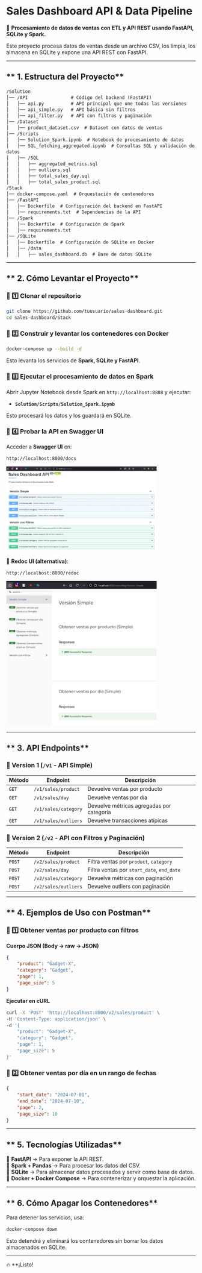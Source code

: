 # **Sales Dashboard API & Data Pipeline**
🚀 **Procesamiento de datos de ventas con ETL y API REST usando FastAPI, SQLite y Spark.**

Este proyecto procesa datos de ventas desde un archivo CSV, los limpia, los almacena en SQLite y expone una API REST con FastAPI.

---

## ** 1. Estructura del Proyecto**
```
/Solution
│── /API                # Código del backend (FastAPI)
│   │── api.py          # API principal que une todas las versiones
│   │── api_simple.py   # API básica sin filtros
│   │── api_filter.py   # API con filtros y paginación
│── /Dataset
│   │── product_dataset.csv  # Dataset con datos de ventas
│── /Scripts
│   │── Solution_Spark.ipynb  # Notebook de procesamiento de datos
│   │── SQL_fetching_aggregated.ipynb  # Consultas SQL y validación de datos
│   │── /SQL
│   │   ├── aggregated_metrics.sql
│   │   ├── outliers.sql
│   │   ├── total_sales_day.sql
│   │   ├── total_sales_product.sql
/Stack
│── docker-compose.yaml  # Orquestación de contenedores
│── /FastAPI
│   │── Dockerfile  # Configuración del backend en FastAPI
│   │── requirements.txt  # Dependencias de la API
│── /Spark
│   │── Dockerfile  # Configuración de Spark
│   │── requirements.txt
│── /SQLite
│   │── Dockerfile  # Configuración de SQLite en Docker
│   │── /data
│   │   ├── sales_dashboard.db  # Base de datos SQLite
```

---

## ** 2. Cómo Levantar el Proyecto**
### **🔹 1️⃣ Clonar el repositorio**
```bash
git clone https://github.com/tuusuario/sales-dashboard.git
cd sales-dashboard/Stack
```

### **🔹 2️⃣ Construir y levantar los contenedores con Docker**
```bash
docker-compose up --build -d
```
 Esto levanta los servicios de **Spark, SQLite y FastAPI**.

### **🔹 3️⃣ Ejecutar el procesamiento de datos en Spark**
Abrir Jupyter Notebook desde Spark en `http://localhost:8888` y ejecutar:
- **`Solution/Scripts/Solution_Spark.ipynb`**

Esto procesará los datos y los guardará en SQLite.

### **🔹 4️⃣ Probar la API en Swagger UI**
Acceder a **Swagger UI** en:
```
http://localhost:8000/docs
```

<a href="solution/images/A1.JPG" target="_blank">
    <img src="solution/images/A1.JPG" alt="Docs1" width="400px">
</a>


🔹 **Redoc UI (alternativa)**:  
```
http://localhost:8000/redoc
```
<a href="solution/images/A2.JPG" target="_blank">
    <img src="solution/images/A2.JPG" alt="Docs2" width="400px">
</a>

---

## ** 3. API Endpoints**
### **🔹 Version 1 (`/v1` - API Simple)**
| Método | Endpoint | Descripción |
|--------|----------|-------------|
| `GET` | `/v1/sales/product` | Devuelve ventas por producto |
| `GET` | `/v1/sales/day` | Devuelve ventas por día |
| `GET` | `/v1/sales/category` | Devuelve métricas agregadas por categoría |
| `GET` | `/v1/sales/outliers` | Devuelve transacciones atípicas |

### **🔹 Version 2 (`/v2` - API con Filtros y Paginación)**
| Método | Endpoint | Descripción |
|--------|----------|-------------|
| `POST` | `/v2/sales/product` | Filtra ventas por `product`, `category` |
| `POST` | `/v2/sales/day` | Filtra ventas por `start_date`, `end_date` |
| `POST` | `/v2/sales/category` | Devuelve métricas con paginación |
| `POST` | `/v2/sales/outliers` | Devuelve outliers con paginación |

---

## ** 4. Ejemplos de Uso con Postman**
### **🔹 1️⃣ Obtener ventas por producto con filtros**
 **Cuerpo JSON (Body -> raw -> JSON)**
```json
{
    "product": "Gadget-X",
    "category": "Gadget",
    "page": 1,
    "page_size": 5
}
```
 **Ejecutar en cURL**
```bash
curl -X 'POST' 'http://localhost:8000/v2/sales/product' \
-H 'Content-Type: application/json' \
-d '{
    "product": "Gadget-X",
    "category": "Gadget",
    "page": 1,
    "page_size": 5
}'
```

### **🔹 2️⃣ Obtener ventas por día en un rango de fechas**
```json
{
    "start_date": "2024-07-01",
    "end_date": "2024-07-10",
    "page": 2,
    "page_size": 10
}
```

---

## ** 5. Tecnologías Utilizadas**
🔹 **FastAPI** → Para exponer la API REST.  
🔹 **Spark + Pandas** → Para procesar los datos del CSV.  
🔹 **SQLite** → Para almacenar datos procesados y servir como base de datos.  
🔹 **Docker + Docker Compose** → Para contenerizar y orquestar la aplicación.  

---

## ** 6. Cómo Apagar los Contenedores**
Para detener los servicios, usa:
```bash
docker-compose down
```
Esto detendrá y eliminará los contenedores sin borrar los datos almacenados en SQLite.

---

🔥 **¡Listo! 
